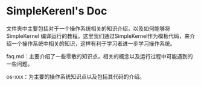# SimpleKerenl's Doc

文件夹中主要包括对于一个操作系统相关的知识介绍，以及如何能够将SimpleKernel 编译运行的教程。这里我们通过SimpleKernel作为模板代码，来介绍一个操作系统中相关的知识，这样有利于学习者进一步学习操作系统。

faq.md：主要介绍了一些零散的知识点，相关的概念以及运行过程中可能遇到的一些问题。

os-xxx：为主要的操作系统知识点以及包括其代码的介绍。

